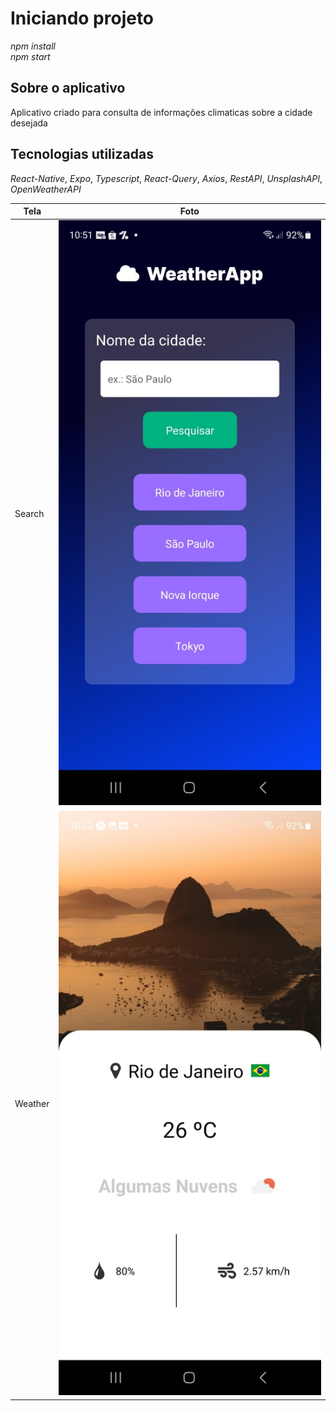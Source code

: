 # Iniciando projeto

_npm install_ <br>
_npm start_

## Sobre o aplicativo

Aplicativo criado para consulta de informações climaticas sobre a cidade desejada

## Tecnologias utilizadas

_React-Native_,
_Expo_,
_Typescript_,
_React-Query_,
_Axios_,
_RestAPI_,
_UnsplashAPI_,
_OpenWeatherAPI_

| Tela    | Foto                                      |
| ------- | ----------------------------------------- |
| Search  | ![search](/README%20assets/search.jpeg)   |
| Weather | ![weather](/README%20assets/weather.jpeg) |
